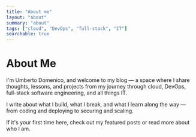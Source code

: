 ```yaml
---
title: "About me"
layout: "about"
summary: "about"
tags: ["cloud", "DevOps", "full-stack", "IT"]
searchable: true
---
```


# About Me

I'm Umberto Domenico, and welcome to my blog — a space where I share thoughts, lessons, and projects from my journey through cloud, DevOps, full-stack software engineering, and all things IT.

I write about what I build, what I break, and what I learn along the way — from coding and deploying to securing and scaling.

If it's your first time here, check out my featured posts or read more about who I am.


